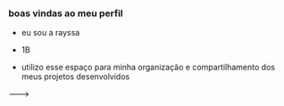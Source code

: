 ### boas vindas ao meu perfil

- eu sou a rayssa

- 1B

- utilizo esse espaço para minha organização e compartilhamento dos meus projetos desenvolvidos
  
--->
